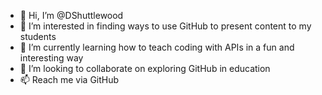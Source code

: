 - 👋 Hi, I’m @DShuttlewood
- 👀 I’m interested in finding ways to use GitHub to present content to my students
- 🌱 I’m currently learning how to teach coding with APIs in a fun and interesting way
- 💞️ I’m looking to collaborate on exploring GitHub in education
- 📫 Reach me via GitHub 

<!---
DShuttlewood/DShuttlewood is a ✨ special ✨ repository because its `README.md` (this file) appears on your GitHub profile.
You can click the Preview link to take a look at your changes.
--->
